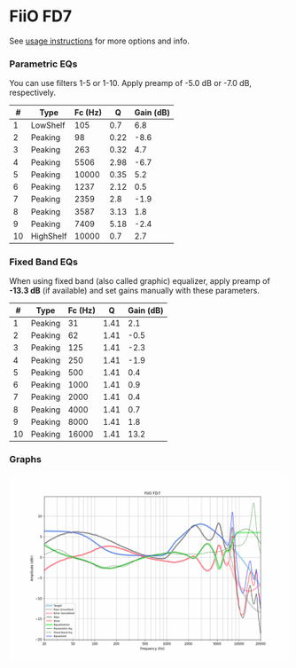# FiiO FD7
See [usage instructions](https://github.com/jaakkopasanen/AutoEq#usage) for more options and info.

### Parametric EQs
You can use filters 1-5 or 1-10. Apply preamp of -5.0 dB or -7.0 dB, respectively.

|   # | Type      |   Fc (Hz) |    Q |   Gain (dB) |
|-----|-----------|-----------|------|-------------|
|   1 | LowShelf  |       105 | 0.7  |         6.8 |
|   2 | Peaking   |        98 | 0.22 |        -8.6 |
|   3 | Peaking   |       263 | 0.32 |         4.7 |
|   4 | Peaking   |      5506 | 2.98 |        -6.7 |
|   5 | Peaking   |     10000 | 0.35 |         5.2 |
|   6 | Peaking   |      1237 | 2.12 |         0.5 |
|   7 | Peaking   |      2359 | 2.8  |        -1.9 |
|   8 | Peaking   |      3587 | 3.13 |         1.8 |
|   9 | Peaking   |      7409 | 5.18 |        -2.4 |
|  10 | HighShelf |     10000 | 0.7  |         2.7 |

### Fixed Band EQs
When using fixed band (also called graphic) equalizer, apply preamp of **-13.3 dB** (if available) and set gains manually with these parameters.

|   # | Type    |   Fc (Hz) |    Q |   Gain (dB) |
|-----|---------|-----------|------|-------------|
|   1 | Peaking |        31 | 1.41 |         2.1 |
|   2 | Peaking |        62 | 1.41 |        -0.5 |
|   3 | Peaking |       125 | 1.41 |        -2.3 |
|   4 | Peaking |       250 | 1.41 |        -1.9 |
|   5 | Peaking |       500 | 1.41 |         0.4 |
|   6 | Peaking |      1000 | 1.41 |         0.9 |
|   7 | Peaking |      2000 | 1.41 |         0.4 |
|   8 | Peaking |      4000 | 1.41 |         0.7 |
|   9 | Peaking |      8000 | 1.41 |         1.8 |
|  10 | Peaking |     16000 | 1.41 |        13.2 |

### Graphs
![](./FiiO%20FD7.png)
